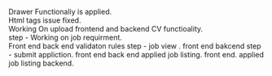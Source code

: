 Drawer Functionaliy is applied.  
Html tags issue fixed.  
Working On upload frontend and backend  CV functioality.  
step -  Working on job requirment.  
Front end back end 
validaton rules 
step  - job view . front end bakcend 
step  - submit appliction. front end back end 
applied job listing. front end.
applied job listing backend. 
